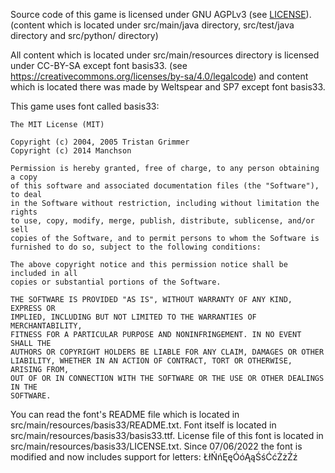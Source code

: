 Source code of this game is licensed under GNU AGPLv3 (see [LICENSE](LICENSE)).
(content which is located under src/main/java directory, src/test/java directory and src/python/ directory)

All content which is located under src/main/resources directory is licensed under
CC-BY-SA except font basis33. (see https://creativecommons.org/licenses/by-sa/4.0/legalcode) and content which is located there was made by 
Weltspear and SP7 except font basis33.

This game uses font called basis33:
```
The MIT License (MIT)

Copyright (c) 2004, 2005 Tristan Grimmer
Copyright (c) 2014 Manchson

Permission is hereby granted, free of charge, to any person obtaining a copy
of this software and associated documentation files (the "Software"), to deal
in the Software without restriction, including without limitation the rights
to use, copy, modify, merge, publish, distribute, sublicense, and/or sell
copies of the Software, and to permit persons to whom the Software is
furnished to do so, subject to the following conditions:

The above copyright notice and this permission notice shall be included in all
copies or substantial portions of the Software.

THE SOFTWARE IS PROVIDED "AS IS", WITHOUT WARRANTY OF ANY KIND, EXPRESS OR
IMPLIED, INCLUDING BUT NOT LIMITED TO THE WARRANTIES OF MERCHANTABILITY,
FITNESS FOR A PARTICULAR PURPOSE AND NONINFRINGEMENT. IN NO EVENT SHALL THE
AUTHORS OR COPYRIGHT HOLDERS BE LIABLE FOR ANY CLAIM, DAMAGES OR OTHER
LIABILITY, WHETHER IN AN ACTION OF CONTRACT, TORT OR OTHERWISE, ARISING FROM,
OUT OF OR IN CONNECTION WITH THE SOFTWARE OR THE USE OR OTHER DEALINGS IN THE
SOFTWARE.
```

You can read the font's README file which is located in src/main/resources/basis33/README.txt. 
Font itself is located in src/main/resources/basis33/basis33.ttf. License file of this font is located in 
src/main/resources/basis33/LICENSE.txt. Since 07/06/2022 the font is modified and now includes support for letters: 
ŁłŃńĘęÓóĄąŚśĆćŻżŹź

